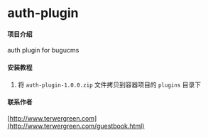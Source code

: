 # auth-plugin

#### 项目介绍
auth plugin for bugucms

#### 安装教程

1. 将 ``auth-plugin-1.0.0.zip`` 文件拷贝到容器项目的 ``plugins`` 目录下

#### 联系作者

[http://www.terwergreen.com](http://www.terwergreen.com/guestbook.html)